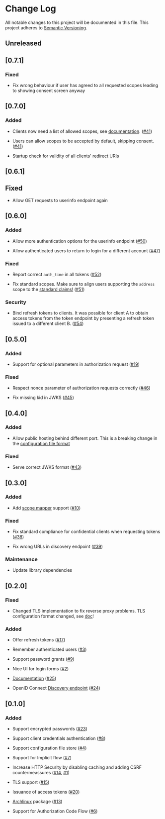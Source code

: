 # Change Log

All notable changes to this project will be documented in this file.
This project adheres to [Semantic Versioning](http://semver.org/).

## Unreleased

## [0.7.1]

### Fixed

* Fix wrong behaviour if user has agreed to all requested scopes leading to
  showing consent screen anyway

## [0.7.0]

### Added

* Clients now need a list of allowed scopes, see
  [documentation](doc/store.md#allowed_scopes).
  ([#41](https://gitlab.com/veenj/tiny-auth/issues/41))

* Users can allow scopes to be accepted by default, skipping consent.
  ([#41](https://gitlab.com/veenj/tiny-auth/issues/41))

* Startup check for validity of all clients' redirect URIs

## [0.6.1]

## Fixed

* Allow GET requests to userinfo endpoint again

## [0.6.0]

### Added

* Allow more authentication options for the userinfo endpoint
  ([#50](https://gitlab.com/veenj/tiny-auth/issues/50))

* Allow authenticated users to return to login for a different account
  ([#47](https://gitlab.com/veenj/tiny-auth/issues/47))

### Fixed

* Report correct `auth_time` in all tokens
  ([#52](https://gitlab.com/veenj/tiny-auth/issues/52))

* Fix standard scopes. Make sure to align users supporting the `address` scope
  to the [standard
  claims!](https://openid.net/specs/openid-connect-core-1_0.html#AddressClaim)
  ([#51](https://gitlab.com/veenj/tiny-auth/issues/51))

### Security

* Bind refresh tokens to clients. It was possible for client A to obtain access
  tokens from the token endpoint by presenting a refresh token issued to a
  different client B.
  ([#54](https://gitlab.com/veenj/tiny-auth/issues/54))

## [0.5.0]

### Added

* Support for optional parameters in authorization request
  ([#19](https://gitlab.com/veenj/tiny-auth/issues/19))

### Fixed

* Respect nonce parameter of authorization requests correctly
  ([#46](https://gitlab.com/veenj/tiny-auth/issues/46))

* Fix missing kid in JWKS
  ([#45](https://gitlab.com/veenj/tiny-auth/issues/45))

## [0.4.0]

### Added

* Allow public hosting behind different port. This is a breaking change in the
  [configuration file format](doc/configuration.md#public_host)

### Fixed

* Serve correct JWKS format
  ([#43](https://gitlab.com/veenj/tiny-auth/issues/43))

## [0.3.0]

### Added

* Add [scope
  mapper](doc/scopes.md)
  support ([#10](https://gitlab.com/veenj/tiny-auth/issues/10))

### Fixed

* Fix standard compliance for confidential clients when requesting tokens
  ([#38](https://gitlab.com/veenj/tiny-auth/issues/38))

* Fix wrong URLs in discovery endpoint
  ([#39](https://gitlab.com/veenj/tiny-auth/issues/39))

### Maintenance

* Update library dependencies

## [0.2.0]

### Fixed

* Changed TLS implementation to fix reverse proxy problems. TLS configuration
  format changed, see [doc](doc/tls.md)!

### Added

* Offer refresh tokens
  ([#17](https://gitlab.com/veenj/tiny-auth/issues/17))

* Remember authenticated users
  ([#3](https://gitlab.com/veenj/tiny-auth/issues/3))

* Support password grants
  ([#9](https://gitlab.com/veenj/tiny-auth/issues/9))

* Nice UI for login forms
  ([#2](https://gitlab.com/veenj/tiny-auth/issues/2))

* [Documentation](doc/README.md)
  ([#25](https://gitlab.com/veenj/tiny-auth/issues/25))

* OpenID Connect [Discovery
  endpoint](doc/endpoints.md#well-knownopenid-configuration)
  ([#24](https://gitlab.com/veenj/tiny-auth/issues/24))

## [0.1.0]

### Added

* Support encrypted passwords
  ([#23](https://gitlab.com/veenj/tiny-auth/issues/23))

* Support client credentials authentication
  ([#8](https://gitlab.com/veenj/tiny-auth/issues/8))

* Support configuration file store
  ([#4](https://gitlab.com/veenj/tiny-auth/issues/4))

* Support for Implicit flow
  ([#7](https://gitlab.com/veenj/tiny-auth/issues/7))

* Increase HTTP Security by disabling caching and adding CSRF countermeassures
  ([#14](https://gitlab.com/veenj/tiny-auth/issues/14),
  [#1](https://gitlab.com/veenj/tiny-auth/issues/1))

* TLS support
  ([#15](https://gitlab.com/veenj/tiny-auth/issues/15))

* Issuance of access tokens
  ([#20](https://gitlab.com/veenj/tiny-auth/issues/20))

* [Archlinux](https://www.archlinux.org/) package
  ([#13](https://gitlab.com/veenj/tiny-auth/issues/13))

* Support for Authorization Code Flow
  ([#6](https://gitlab.com/veenj/tiny-auth/issues/6))
